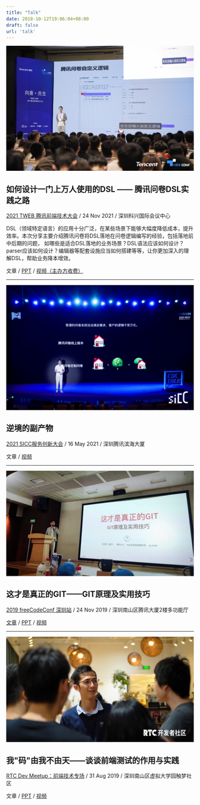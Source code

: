 ```yaml
---
title: "Talk"
date: 2018-10-12T19:06:04+08:00
draft: false
url: 'talk'
---
```


![](./talk_tweb.jpeg)
##  如何设计一门上万人使用的DSL —— 腾讯问卷DSL实践之路
[2021 TWEB 腾讯前端技术大会](https://tweb.tencent.com/#/) / 24 Nov 2021 / 深圳科兴国际会议中心

DSL（领域特定语言）的应用十分广泛，在某些场景下能够大幅度降低成本，提升效率。本次分享主要介绍腾讯问卷将DSL落地在问卷逻辑编写的经验，包括落地前中后期的问题， 如哪些是适合DSL落地的业务场景？DSL语法应该如何设计？parser应该如何设计？编辑器等配套设施应当如何搭建等等，让你更加深入的理解DSL，帮助业务降本增效。

文章 / [PPT](https://www.slideshare.net/zanelee2/tweb) / [视频（主办方收费）](https://ke.qq.com/course/3795873)

------

![](./talk_sicc.jpeg)

## 逆境的副产物
[2021 SICC服务创新大会](https://sicc.tencent.com/) / 16 May 2021 / 深圳腾讯滨海大厦

文章 / [视频](https://v.qq.com/x/cover/mzc00200e0q0xv7/k3254jfyuz0.html)

-------

![](./talk_git.jpeg)

##  这才是真正的GIT——GIT原理及实用技巧
[2019 freeCodeConf 深圳站](https://www.huodongxing.com/event/3518621095211) / 24 Nov 2019 / 深圳南山区腾讯大厦2楼多功能厅

[文章](/tech/git-internal) / [PPT](/slide/git-under-the-hood) / [视频](https://www.bilibili.com/video/av77252063)

------

![](./talk_test.jpeg)

##  我"码"由我不由天——谈谈前端测试的作用与实践
[RTC Dev Meetup：前端技术专场](https://www.huodongxing.com/event/6506528541100) / 31 Aug 2019 / 深圳南山区虚拟大学园触梦社区

文章 / [PPT](https://www.slideshare.net/zanelee2/ss-202955857) / [视频](https://www.bilibili.com/video/av67360515)
